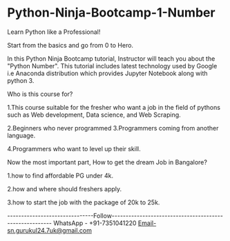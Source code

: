 # Python-Ninja-Bootcamp-1-Number

Learn Python like a Professional! 

Start from the basics and go from 0 to Hero.  

In this Python Ninja Bootcamp tutorial, Instructor will teach you about the "Python Number".
This tutorial includes latest technology used by Google i.e Anaconda distribution which provides Jupyter Notebook along with python 3. 

Who is this course for?  

1.This course suitable for the fresher who want a job in the field of pythons such as Web development, Data science, and Web Scraping. 

2.Beginners who never programmed 3.Programmers coming from another language. 

4.Programmers who want to level up their skill.    

Now the most important part, How to get the dream Job in Bangalore?  

1.how to find affordable PG under 4k. 

2.how and where should freshers apply. 

3.how to start the job with the package of 20k to 25k. 


-------------------------------Follow-------------------------------------------------------- 
WhatsApp - +91-7351041220 
Email-sn.gurukul24.7uk@gmail.com
